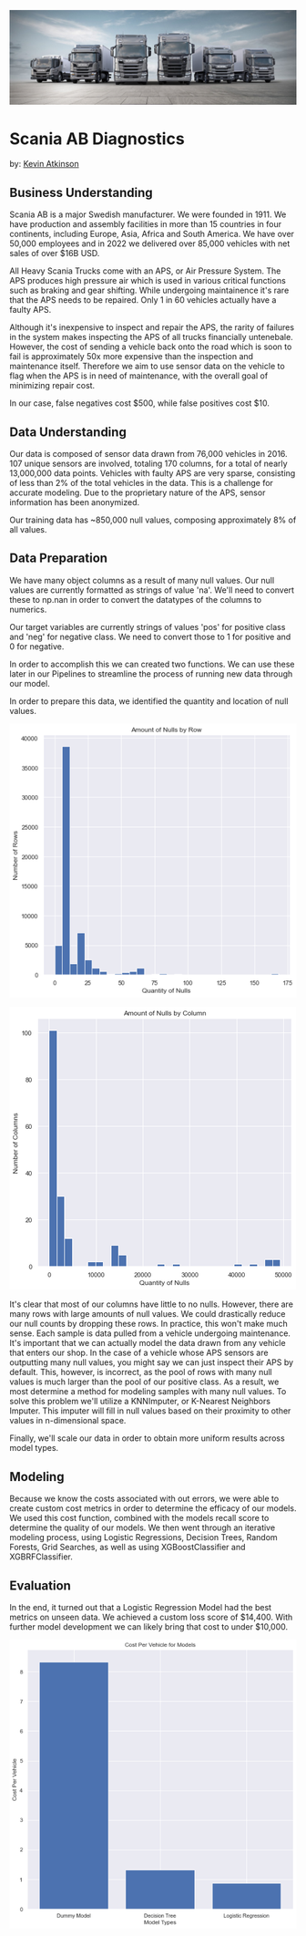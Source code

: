 ![Scania AB](./images/Scania_Multi_Trimmed.jpg)

# Scania AB Diagnostics 
by: [Kevin Atkinson](linkedin.com/kevin-m-atkinson)

## Business Understanding
Scania AB is a major Swedish manufacturer. We were founded in 1911. We have
production and assembly facilities in more than 15 countries in four
continents, including Europe, Asia, Africa and South America. We have over
50,000 employees and in 2022 we delivered over 85,000 vehicles with net sales
of over $16B USD.  

All Heavy Scania Trucks come with an APS, or Air Pressure System. The APS
produces high pressure air which is used in various critical functions such
as braking and gear shifting. While undergoing maintainence it's rare that
the APS needs to be repaired. Only 1 in 60 vehicles actually have a faulty APS.

Although it's inexpensive to inspect and repair the APS, the rarity of
failures in the system makes inspecting the APS of all trucks financially
untenebale. However, the cost of sending a vehicle back onto the road which
is soon to fail is approximately 50x more expensive than the inspection and
maintenance itself. Therefore we aim to use sensor data on the vehicle to
flag when the APS is in need of maintenance, with the overall goal of
minimizing repair cost.

In our case, false negatives cost \$500, while false positives cost \$10.

## Data Understanding
Our data is composed of sensor data drawn from 76,000 vehicles in 2016.
107 unique sensors are involved, totaling 170 columns, for a total of nearly
13,000,000 data points. Vehicles with faulty APS are very sparse, consisting
of less than 2% of the total vehicles in the data. This is a challenge for
accurate modeling. Due to the proprietary nature of the APS, sensor
information has been anonymized.

Our training data has ~850,000 null values, composing approximately 8% of all values.

## Data Preparation
We have many object columns as a result of many null values. Our null values are currently formatted as strings of value 'na'. We'll need to convert these to np.nan in order to convert the datatypes of the columns to numerics.

Our target variables are currently strings of values 'pos' for positive class and 'neg' for negative class. We need to convert those to 1 for positive and 0 for negative.

In order to accomplish this we can created two functions. We can use these later in our Pipelines to streamline the process of running new data through our model.

In order to prepare this data, we identified the quantity and location of null values.

![Nulls in Rows](./images/nulls_in_rows.jpeg)

![Nulls in Columns](./images/nulls_in_cols.jpeg)

It's clear that most of our columns have little to no nulls. However, there are many rows with large amounts of null values. We could drastically reduce our null counts by dropping these rows. In practice, this won't make much sense. Each sample is data pulled from a vehicle undergoing maintenance. It's important that we can actually model the data drawn from any vehicle that enters our shop. In the case of a vehicle whose APS sensors are outputting many null values, you might say we can just inspect their APS by default. This, however, is incorrect, as the pool of rows with many null values is much larger than the pool of our positive class. As a result, we most determine a method for modeling samples with many null values. To solve this problem we'll utilize a KNNImputer, or K-Nearest Neighbors Imputer. This imputer will fill in null values based on their proximity to other values in n-dimensional space.

Finally, we'll scale our data in order to obtain more uniform results across model types. 

## Modeling
Because we know the costs associated with out errors, we were able to create custom cost metrics in order to determine the efficacy of our models. We used this cost function, combined with the models recall score to determine the quality of our models. We then went through an iterative modeling process, using Logistic Regressions, Decision Trees, Random Forests, Grid Searches, as well as using XGBoostClassifier and XGBRFClassifier. 

## Evaluation
In the end, it turned out that a Logistic Regression Model had the best metrics on unseen data. We achieved a custom loss score of $14,400. With further model development we can likely bring that cost to under $10,000.

![Model Outcomes](./images/results.png)